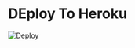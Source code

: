 # DEploy To Heroku
[![Deploy](https://www.herokucdn.com/deploy/button.svg)](https://heroku.com/deploy?template=https://github.com/Wilfredovarona13/elaces-directo-)
